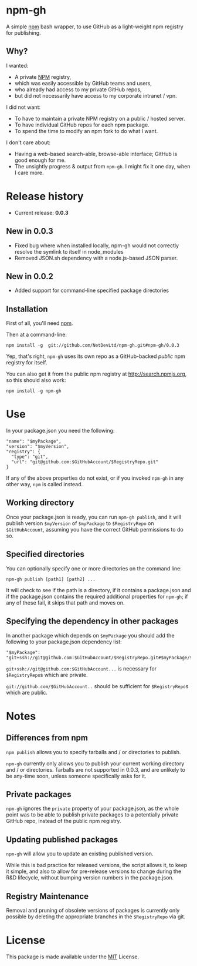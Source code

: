 # npm-gh
A simple [npm][#NPM] bash wrapper, to use GitHub as a light-weight npm registry for publishing.

## Why?
I wanted:

* A private [NPM][#NPM] registry,
* which was easily accessible by GitHub teams and users,
* who already had access to my private GitHub repos,
* but did not necessarily have access to my corporate intranet / vpn.

I did not want:

* To have to maintain a private NPM registry on a public / hosted server.
* To have individual GitHub repos for each npm package.
* To spend the time to modify an npm fork to do what I want.

I don't care about:

* Having a web-based search-able, browse-able interface; GitHub is good enough for me.
* The unsightly progress & output from `npm-gh`. I might fix it one day, when I care more.

# Release history

* Current release: **0.0.3**

## New in 0.0.3

* Fixed bug where when installed locally, npm-gh would not correctly resolve the symlink to itself in node_modules
* Removed JSON.sh dependency with a node.js-based JSON parser.

## New in 0.0.2

* Added support for command-line specified package directories

## Installation
First of all, you'll need [npm][#NPM].

Then at a command-line:

    npm install -g  git://github.com/NetDevLtd/npm-gh.git#npm-gh/0.0.3

Yep, that's right, `npm-gh` uses its own repo as a GitHub-backed *public* npm registry for itself.

You can also get it from the public npm registry at http://search.npmjs.org, so this should also work:

    npm install -g npm-gh

# Use
In your package.json you need the following:

    "name": "$myPackage",
    "version": "$myVersion",
    "registry": {
      "type": "git",
      "url": "git@github.com:$GitHubAccount/$RegistryRepo.git"
    }

If any of the above properties do not exist, or if you invoked `npm-gh` in any other way, `npm` is called instead.

## Working directory
Once your package.json is ready, you can run `npm-gh publish`, and it will publish version `$myVersion` of `$myPackage` to `$RegistryRepo` on `$GitHubAccount`, assuming you have the correct GitHub permissions to do so.

## Specified directories
You can optionally specify one or more directories on the command line:

    npm-gh publish [path1] [path2] ...

It will check to see if the path is a directory, if it contains a package.json and if the package.json contains the required additional properties for `npm-gh`; if any of these fail, it skips that path and moves on.

## Specifying the dependency in other packages
In another package which depends on `$myPackage` you should add the following to your package.json dependency list:

    "$myPackage": "git+ssh://git@github.com:$GitHubAccount/$RegistryRepo.git#$myPackage/$myVersion"

`git+ssh://git@github.com:$GitHubAccount...` is necessary for `$RegistryRepo`s which are private.

`git://github.com/$GitHubAccount..` should be sufficient for `$RegistryRepo`s which are public.


# Notes
## Differences from npm

`npm publish` allows you to specify tarballs and / or directories to publish.

`npm-gh` currently only allows you to publish your current working directory and / or directories.
Tarballs are not supported in 0.0.3, and are unlikely to be any-time soon, unless someone specifically asks for it.

## Private packages
`npm-gh` ignores the `private` property of your package.json, as the whole point was to be able to publish private packages to a potentially private GitHub repo, instead of the public npm registry.

## Updating published packages
`npm-gh` will allow you to update an existing published version.

While this is bad practice for released versions, the script allows it, to keep it simple,
and also to allow for pre-release versions to change during the R&D lifecycle, without bumping version numbers in the package.json.

## Registry Maintenance
Removal and pruning of obsolete versions of packages is currently only possible by deleting the appropriate branches in the `$RegistryRepo` via git.

# License
This package is made available under the [MIT][#MIT] License.

[#NPM]: http://npmjs.org/
[#MIT]: http://en.wikipedia.org/wiki/MIT_License
